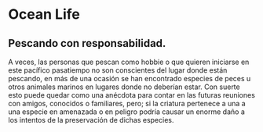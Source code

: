 # Ocean Life
## Pescando con responsabilidad.

A veces, las personas que pescan como hobbie o que quieren iniciarse en este pacífico pasatiempo no son conscientes del lugar donde están pescando, en más de una ocasión se han encontrado especies de peces u otros animales marinos en lugares donde no deberían estar. Con suerte esto puede quedar como una anécdota para contar en las futuras reuniones con amigos, conocidos o familiares, pero; si la criatura pertenece a una a una especie en amenazada o en peligro podría causar un enorme daño a los intentos de la preservación de dichas especies. 

